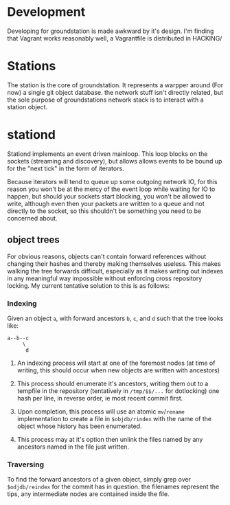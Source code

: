 Development
===========

Developing for groundstation is made awkward by it's design. I'm finding that
Vagrant works reasonably well, a Vagrantfile is distributed in HACKING/

Stations
========

The station is the core of groundstation. It represents a warpper around (For
now) a single git object database. the network stuff isn't directly related,
but the sole purpose of groundstations network stack is to interact with a
station object.

stationd
========

Stationd implements an event driven mainloop. This loop blocks on the sockets
(streaming and discovery), but allows allows events to be bound up for the
"next tick" in the form of iterators.

Because iterators will tend to queue up some outgoing network IO, for this
reason you won't be at the mercy of the event loop while waiting for IO to
happen, but should your sockets start blocking, you won't be allowed to write,
although even then your packets are written to a queue and not directly to the
socket, so this shouldn't be something you need to be concerned about.

object trees
------------

For obvious reasons, objects can't contain forward references without changing
their hashes and thereby making themselves useless. This makes walking the tree
forwards difficult, especially as it makes writing out indexes in any
meaningful way impossible without enforcing cross repository locking. My
current tentative solution to this is as follows:

### Indexing

Given an object `a`, with forward ancestors `b`, `c`, and `d` such that the
tree looks like:

```
a--b--c
     \
      d
```

1. An indexing process will start at one of the foremost nodes (at time of
writing, this should occur when new objects are written with ancestors)

2. This process should enumerate it's ancestors, writing them out to a tempfile
in the repository (tentatively in `/tmp/$$/...` for dotlocking) one hash per
line, in reverse order, ie most recent commit first.

3. Upon completion, this process will use an atomic `mv`/`rename`
implementation to create a file in `$objdb/rindex` with the name of the object
whose history has been enumerated.

4. This process may at it's option then unlink the files named by any ancestors
named in the file just written.

### Traversing

To find the forward ancestors of a given object, simply grep over
`$odjdb/reindex` for the commit has in question. the filenames represent the
tips, any intermediate nodes are contained inside the file.
